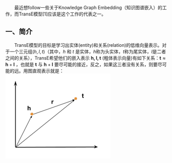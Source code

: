 &emsp;&emsp;最近想follow一些关于Knowledge Graph Embedding（知识图谱嵌入）的工作，而TransE模型[1]应该是这个工作的代表之一。

## 一、简介
&emsp;&emsp;TransE模型的目标是学习出实体(entity)和关系(relation)的低维向量表示。对于一个三元组$(h,l,t)$（其中，$h$ 和 $t$ 是实体，$h$称为头实体，$t$称为尾实体，$l$是二者之间的关系），TransE希望他们的嵌入表示 $\mathbf{h,l,t}$ (粗体表示向量)有如下关系：$\mathbf{t}  \approx \mathbf{h}+\mathbf{l}$ ，也就是 $\mathbf{t}$ 与 $\mathbf{h} + \mathbf{l}$ 要尽可能的接近，反之，如果这三者没有关系，则要尽可能的远。用图直观表示就是：
&emsp;&emsp;&emsp;&emsp;&emsp;&emsp;&emsp;&emsp;![](TranE_Model.png)